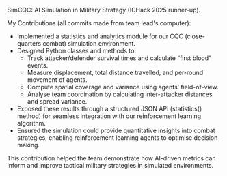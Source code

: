 SimCQC: AI Simulation in Military Strategy (ICHack 2025 runner-up).

My Contributions (all commits made from team lead's computer):

- Implemented a statistics and analytics module for our CQC (close-quarters combat) simulation environment.
- Designed Python classes and methods to:
  - Track attacker/defender survival times and calculate “first blood” events.
  - Measure displacement, total distance travelled, and per-round movement of agents.
  - Compute spatial coverage and variance using agents’ field-of-view.
  - Analyse team coordination by calculating inter-attacker distances and spread variance.
- Exposed these results through a structured JSON API (statistics() method) for seamless integration with our reinforcement learning algorithm.
- Ensured the simulation could provide quantitative insights into combat strategies, enabling reinforcement learning agents to optimise decision-making.

This contribution helped the team demonstrate how AI-driven metrics can inform and improve tactical military strategies in simulated environments.
